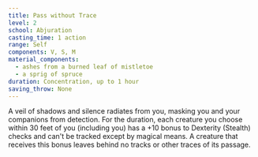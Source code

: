 ```yaml
---
title: Pass without Trace
level: 2
school: Abjuration
casting_time: 1 action
range: Self
components: V, S, M
material_components:
  - ashes from a burned leaf of mistletoe
  - a sprig of spruce
duration: Concentration, up to 1 hour
saving_throw: None
---
```


A veil of shadows and silence radiates from you, masking you and your companions from detection. For the duration, each creature you choose within 30 feet of you (including you) has a +10 bonus to Dexterity (Stealth) checks and can't be tracked except by magical means. A creature that receives this bonus leaves behind no tracks or other traces of its passage.
